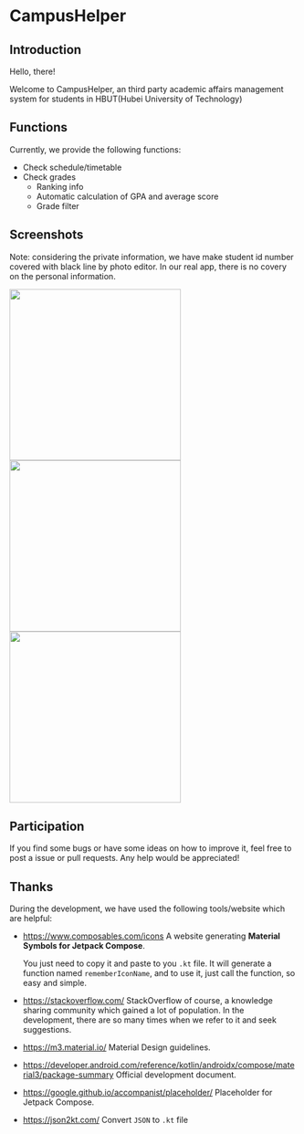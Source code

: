 # CampusHelper

## Introduction

Hello, there! 

Welcome to CampusHelper, an third party academic affairs management system for students in HBUT(Hubei University of Technology)

## Functions

Currently, we provide the following functions:

- Check schedule/timetable
- Check grades
  - Ranking info
  - Automatic calculation of GPA and average score
  - Grade filter

## Screenshots

Note: considering the private information, we have make student id number covered with black line by photo editor. In our real app, there is no covery on the personal information.

<img src="https://github.com/founchoo/CampusHelper/assets/24630338/fa917cd1-c264-4432-a249-e7edc8ddc604" width="300">

<img src="https://github.com/founchoo/CampusHelper/assets/24630338/7ee2bc0b-d192-4e0f-a2a7-74bae86add68" width="300">

<img src="https://github.com/founchoo/CampusHelper/assets/24630338/16f2f14a-4e4a-4cec-9aa6-d2bd02e9ddfd" width="300">

## Participation

If you find some bugs or have some ideas on how to improve it, feel free to post a issue or pull requests. Any help would be appreciated!

## Thanks

During the development, we have used the following tools/website which are helpful:

- https://www.composables.com/icons A website generating **Material Symbols for Jetpack Compose**.

  You just need to copy it and paste to you `.kt` file. It will generate a function named `rememberIconName`, and to use it, just call the function, so easy and simple.

- https://stackoverflow.com/ StackOverflow of course, a knowledge sharing community which gained a lot of population.
  In the development, there are so many times when we refer to it and seek suggestions.

- https://m3.material.io/ Material Design guidelines.

- https://developer.android.com/reference/kotlin/androidx/compose/material3/package-summary Official development document.

- https://google.github.io/accompanist/placeholder/ Placeholder for Jetpack Compose.

- https://json2kt.com/ Convert `JSON` to `.kt` file
